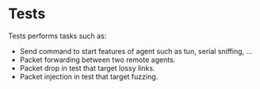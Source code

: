 Tests
=====

Tests performs tasks such as:

- Send command to start features of agent such as tun, serial sniffing, ...
- Packet forwarding between two remote agents.
- Packet drop in test that target lossy links.
- Packet injection in test that target fuzzing.
